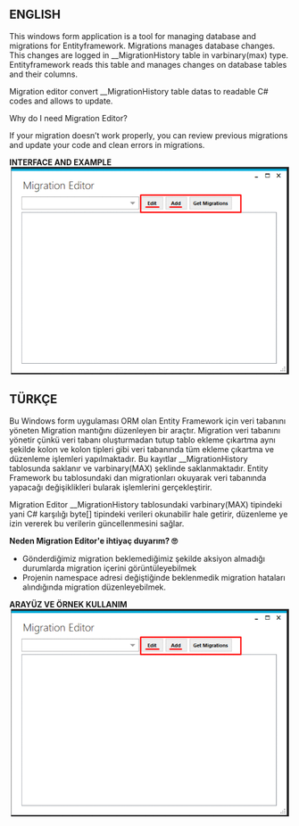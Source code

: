 
## ENGLISH

This windows form application is a tool for managing database and migrations for Entityframework. Migrations manages database changes. This changes are logged in __MigrationHistory table in varbinary(max) type. Entityframework reads this table and manages changes on database tables and their columns. 

Migration editor convert __MigrationHistory table datas to readable C# codes and allows to update.

Why do I need Migration Editor?

If your migration doesn’t work properly, you can review previous migrations and update your code and clean errors in migrations.

**INTERFACE AND EXAMPLE**
![enter image description here](https://raw.githubusercontent.com/fatihgurdal/EntityFrameworkMigrationEditor/master/EntityFrameworkMigrationEditor.WinForm/img/preview.gif)


## **TÜRKÇE**

Bu Windows form uygulaması ORM olan Entity Framework için veri tabanını yöneten Migration mantığını düzenleyen bir araçtır. 
Migration veri tabanını yönetir çünkü veri tabanı oluşturmadan tutup tablo ekleme çıkartma aynı şekilde kolon ve kolon tipleri gibi veri tabanında tüm ekleme çıkartma ve düzenleme işlemleri yapılmaktadır. Bu kayıtlar __MigrationHistory tablosunda saklanır ve varbinary(MAX) şeklinde saklanmaktadır. Entity Framework bu tablosundaki dan migrationları okuyarak veri tabanında yapacağı değişiklikleri bularak işlemlerini gerçekleştirir. 

Migration Editor __MigrationHistory tablosundaki varbinary(MAX) tipindeki yani C# karşılığı byte[] tipindeki verileri okunabilir hale getirir, düzenleme ye izin vererek bu verilerin güncellenmesini sağlar.

**Neden Migration Editor'e ihtiyaç duyarım? 🙄**

 - Gönderdiğimiz migration beklemediğimiz şekilde aksiyon almadığı durumlarda migration içerini görüntüleyebilmek
 - Projenin namespace adresi değiştiğinde beklenmedik migration hataları alındığında migration düzenleyebilmek.

**ARAYÜZ VE ÖRNEK KULLANIM**
![enter image description here](https://raw.githubusercontent.com/fatihgurdal/EntityFrameworkMigrationEditor/master/EntityFrameworkMigrationEditor.WinForm/img/preview.gif)
